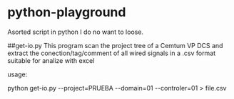 # python-playground
Asorted script in python I do no want to loose.

##get-io.py
This program scan the project tree of a Cemtum VP DCS and extract the conection/tag/comment of all wired signals in a .csv format suitable for analize with excel

usage:

python get-io.py --project=PRUEBA --domain=01 --controler=01 > file.csv

